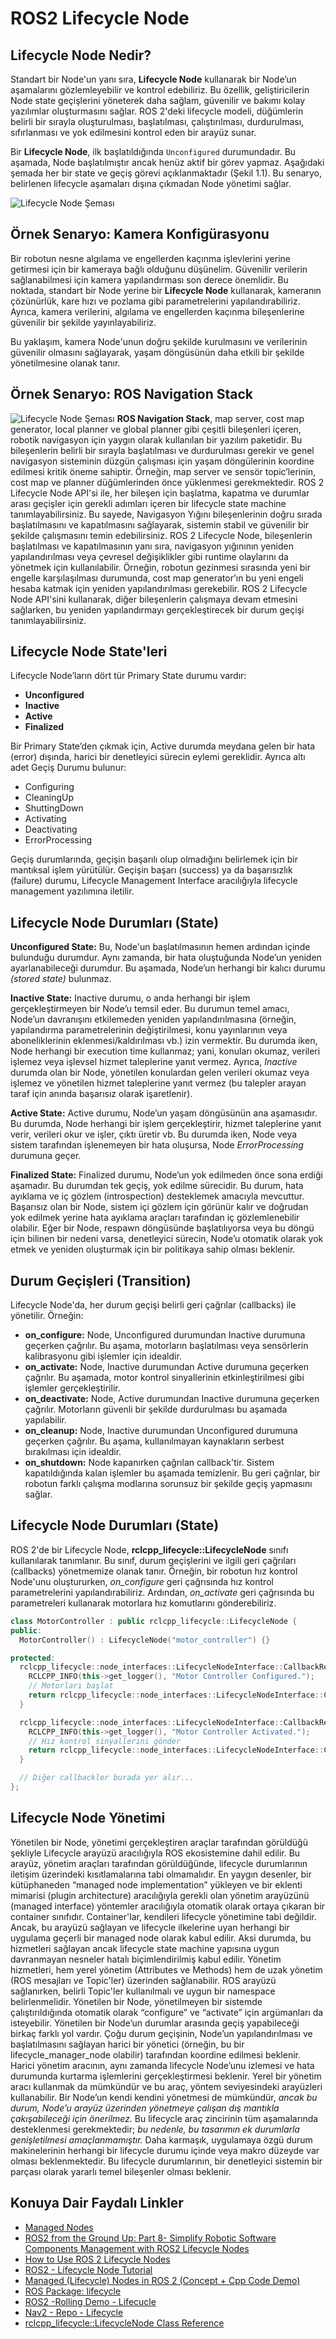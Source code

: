 # ROS2 Lifecycle Node

## Lifecycle Node Nedir?
Standart bir Node'un yanı sıra, **Lifecycle Node** kullanarak bir Node’un aşamalarını gözlemleyebilir ve kontrol edebiliriz. Bu özellik, geliştiricilerin Node state geçişlerini yöneterek daha sağlam, güvenilir ve bakımı kolay yazılımlar oluşturmasını sağlar. ROS 2'deki lifecycle modeli, düğümlerin belirli bir sırayla oluşturulması, başlatılması, çalıştırılması, durdurulması, sıfırlanması ve yok edilmesini kontrol eden bir arayüz sunar. 

Bir **Lifecycle Node**, ilk başlatıldığında `Unconfigured` durumundadır. Bu aşamada, Node başlatılmıştır ancak henüz aktif bir görev yapmaz. Aşağıdaki şemada her bir state ve geçiş görevi açıklanmaktadır (Şekil 1.1). Bu senaryo, belirlenen lifecycle aşamaları dışına çıkmadan Node yönetimi sağlar.

![Lifecycle Node Şeması](link-to-image)

## Örnek Senaryo: Kamera Konfigürasyonu
Bir robotun nesne algılama ve engellerden kaçınma işlevlerini yerine getirmesi için bir kameraya bağlı olduğunu düşünelim. Güvenilir verilerin sağlanabilmesi için kamera yapılandırması son derece önemlidir. Bu noktada, standart bir Node yerine bir **Lifecycle Node** kullanarak, kameranın çözünürlük, kare hızı ve pozlama gibi parametrelerini yapılandırabiliriz. Ayrıca, kamera verilerini, algılama ve engellerden kaçınma bileşenlerine güvenilir bir şekilde yayınlayabiliriz.

Bu yaklaşım, kamera Node'unun doğru şekilde kurulmasını ve verilerinin güvenilir olmasını sağlayarak, yaşam döngüsünün daha etkili bir şekilde yönetilmesine olanak tanır.

## Örnek Senaryo: ROS Navigation Stack
![Lifecycle Node Şeması](link-to-image)
**ROS Navigation Stack**, map server, cost map generator, local planner ve global planner gibi çeşitli bileşenleri içeren, robotik navigasyon için yaygın olarak kullanılan bir yazılım paketidir. Bu bileşenlerin belirli bir sırayla başlatılması ve durdurulması gerekir ve genel navigasyon sisteminin düzgün çalışması için yaşam döngülerinin koordine edilmesi kritik öneme sahiptir. Örneğin, map server ve sensör topic’lerinin, cost map ve planner düğümlerinden önce yüklenmesi gerekmektedir. ROS 2 Lifecycle Node API'si ile, her bileşen için başlatma, kapatma ve durumlar arası geçişler için gerekli adımları içeren bir lifecycle state machine tanımlayabilirsiniz. Bu sayede, Navigasyon Yığını bileşenlerinin doğru sırada başlatılmasını ve kapatılmasını sağlayarak, sistemin stabil ve güvenilir bir şekilde çalışmasını temin edebilirsiniz.
ROS 2 Lifecycle Node, bileşenlerin başlatılması ve kapatılmasının yanı sıra, navigasyon yığınının yeniden yapılandırılması veya çevresel değişiklikler gibi runtime olaylarını da yönetmek için kullanılabilir. Örneğin, robotun gezinmesi sırasında yeni bir engelle karşılaşılması durumunda, cost map generator’ın bu yeni engeli hesaba katmak için yeniden yapılandırılması gerekebilir. ROS 2 Lifecycle Node API'sini kullanarak, diğer bileşenlerin çalışmaya devam etmesini sağlarken, bu yeniden yapılandırmayı gerçekleştirecek bir durum geçişi tanımlayabilirsiniz.


## Lifecycle Node State'leri
Lifecycle Node’ların dört tür Primary State durumu vardır:

- **Unconfigured**
- **Inactive**
- **Active**
- **Finalized**

Bir Primary State’den çıkmak için, Active durumda meydana gelen bir hata (error) dışında, harici bir denetleyici sürecin eylemi gereklidir. Ayrıca altı adet Geçiş Durumu bulunur:

- Configuring
- CleaningUp
- ShuttingDown
- Activating
- Deactivating
- ErrorProcessing

Geçiş durumlarında, geçişin başarılı olup olmadığını belirlemek için bir mantıksal işlem yürütülür. Geçişin başarı (success) ya da başarısızlık (failure) durumu, Lifecycle Management Interface aracılığıyla lifecycle management yazılımına iletilir.

## Lifecycle Node Durumları (State)

**Unconfigured State:** Bu, Node'un başlatılmasının hemen ardından içinde bulunduğu durumdur. Aynı zamanda, bir hata oluştuğunda Node’un yeniden ayarlanabileceği durumdur. Bu aşamada, Node’un herhangi bir kalıcı durumu *(stored state)* bulunmaz.

**Inactive State:** Inactive durumu, o anda herhangi bir işlem gerçekleştirmeyen bir Node’u temsil eder. Bu durumun temel amacı, Node’un davranışını etkilemeden yeniden yapılandırılmasına (örneğin, yapılandırma parametrelerinin değiştirilmesi, konu yayınlarının veya aboneliklerinin eklenmesi/kaldırılması vb.) izin vermektir. Bu durumda iken, Node herhangi bir execution time kullanmaz; yani, konuları okumaz, verileri işlemez veya işlevsel hizmet taleplerine yanıt vermez. Ayrıca, *Inactive* durumda olan bir Node, yönetilen konulardan gelen verileri okumaz veya işlemez ve yönetilen hizmet taleplerine yanıt vermez (bu talepler arayan taraf için anında başarısız olarak işaretlenir).

**Active State:** Active durumu, Node’un yaşam döngüsünün ana aşamasıdır. Bu durumda, Node herhangi bir işlem gerçekleştirir, hizmet taleplerine yanıt verir, verileri okur ve işler, çıktı üretir vb.
Bu durumda iken, Node veya sistem tarafından işlenemeyen bir hata oluşursa, Node *ErrorProcessing* durumuna geçer.

**Finalized State:** Finalized durumu, Node’un yok edilmeden önce sona erdiği aşamadır. Bu durumdan tek geçiş, yok edilme sürecidir.
Bu durum, hata ayıklama ve iç gözlem (introspection) desteklemek amacıyla mevcuttur. Başarısız olan bir Node, sistem içi gözlem için görünür kalır ve doğrudan yok edilmek yerine hata ayıklama araçları tarafından iç gözlemlenebilir olabilir. Eğer bir Node, respawn döngüsünde başlatılıyorsa veya bu döngü için bilinen bir nedeni varsa, denetleyici sürecin, Node’u otomatik olarak yok etmek ve yeniden oluşturmak için bir politikaya sahip olması beklenir.

## Durum Geçişleri (Transition)

Lifecycle Node'da, her durum geçişi belirli geri çağrılar (callbacks) ile yönetilir. Örneğin:
- **on_configure:** Node, Unconfigured durumundan Inactive durumuna geçerken çağrılır. Bu aşama, motorların başlatılması veya sensörlerin kalibrasyonu gibi işlemler için idealdir.
- **on_activate:** Node, Inactive durumundan Active durumuna geçerken çağrılır. Bu aşamada, motor kontrol sinyallerinin etkinleştirilmesi gibi işlemler gerçekleştirilir.
- **on_deactivate:** Node, Active durumundan Inactive durumuna geçerken çağrılır. Motorların güvenli bir şekilde durdurulması bu aşamada yapılabilir.
- **on_cleanup:** Node, Inactive durumundan Unconfigured durumuna geçerken çağrılır. Bu aşama, kullanılmayan kaynakların serbest bırakılması için idealdir.
- **on_shutdown:** Node kapanırken çağrılan callback'tir. Sistem kapatıldığında kalan işlemler bu aşamada temizlenir.
Bu geri çağrılar, bir robotun farklı çalışma modlarına sorunsuz bir şekilde geçiş yapmasını sağlar.


## Lifecycle Node Durumları (State)
ROS 2'de bir Lifecycle Node, **rclcpp_lifecycle::LifecycleNode** sınıfı kullanılarak tanımlanır. Bu sınıf, durum geçişlerini ve ilgili geri çağrıları (callbacks) yönetmemize olanak tanır. Örneğin, bir robotun hız kontrol Node'unu oluştururken, *on_configure* geri çağrısında hız kontrol parametrelerini yapılandırabiliriz. Ardından, *on_activate* geri çağrısında bu parametreleri kullanarak motorlara hız komutlarını gönderebiliriz.

```cpp
class MotorController : public rclcpp_lifecycle::LifecycleNode {
public:
  MotorController() : LifecycleNode("motor_controller") {}

protected:
  rclcpp_lifecycle::node_interfaces::LifecycleNodeInterface::CallbackReturn on_configure(const rclcpp_lifecycle::State &) {
    RCLCPP_INFO(this->get_logger(), "Motor Controller Configured.");
    // Motorları başlat
    return rclcpp_lifecycle::node_interfaces::LifecycleNodeInterface::CallbackReturn::SUCCESS;
  }

  rclcpp_lifecycle::node_interfaces::LifecycleNodeInterface::CallbackReturn on_activate(const rclcpp_lifecycle::State &) {
    RCLCPP_INFO(this->get_logger(), "Motor Controller Activated.");
    // Hız kontrol sinyallerini gönder
    return rclcpp_lifecycle::node_interfaces::LifecycleNodeInterface::CallbackReturn::SUCCESS;
  }

  // Diğer callbackler burada yer alır...
};
```
 
## Lifecycle Node Yönetimi

Yönetilen bir Node, yönetimi gerçekleştiren araçlar tarafından görüldüğü şekliyle Lifecycle arayüzü aracılığıyla ROS ekosistemine dahil edilir. Bu arayüz, yönetim araçları tarafından görüldüğünde, lifecycle durumlarının iletişim üzerindeki kısıtlamalarına tabi olmamalıdır.
En yaygın desenler, bir kütüphaneden “managed node implementation” yükleyen ve bir eklenti mimarisi (plugin architecture) aracılığıyla gerekli olan yönetim arayüzünü (managed interface) yöntemler aracılığıyla otomatik olarak ortaya çıkaran bir container sınıfıdır.
Container'lar, kendileri lifecycle yönetimine tabi değildir. Ancak, bu arayüzü sağlayan ve lifecycle ilkelerine uyan herhangi bir uygulama geçerli bir managed node olarak kabul edilir. Aksi durumda, bu hizmetleri sağlayan ancak lifecycle state machine yapısına uygun davranmayan nesneler hatalı biçimlendirilmiş kabul edilir.
Yönetim hizmetleri, hem yerel yönetim (Attributes ve Methods) hem de uzak yönetim (ROS mesajları ve Topic'ler) üzerinden sağlanabilir. ROS arayüzü sağlanırken, belirli Topic'ler kullanılmalı ve uygun bir namespace belirlenmelidir.
Yönetilen bir Node, yönetilmeyen bir sistemde çalıştırıldığında otomatik olarak “configure” ve “activate” için argümanları da isteyebilir.
Yönetilen bir Node’un durumlar arasında geçiş yapabileceği birkaç farklı yol vardır. Çoğu durum geçişinin, Node’un yapılandırılması ve başlatılmasını sağlayan harici bir yönetici (örneğin, bu bir lifecycle_manager_node olabilir) tarafından koordine edilmesi beklenir. Harici yönetim aracının, aynı zamanda lifecycle Node’unu izlemesi ve hata durumunda kurtarma işlemlerini gerçekleştirmesi beklenir. Yerel bir yönetim aracı kullanmak da mümkündür ve bu araç, yöntem seviyesindeki arayüzleri kullanabilir. Bir Node’un kendi kendini yönetmesi de mümkündür, *ancak bu durum, Node’u arayüz üzerinden yönetmeye çalışan dış mantıkla çakışabileceği için önerilmez.*
Bu lifecycle araç zincirinin tüm aşamalarında desteklenmesi gerekmektedir; *bu nedenle, bu tasarımın ek durumlarla genişletilmesi amaçlanmamıştır.* Daha karmaşık, uygulamaya özgü durum makinelerinin herhangi bir lifecycle durumu içinde veya makro düzeyde var olması beklenmektedir. Bu lifecycle durumlarının, bir denetleyici sistemin bir parçası olarak yararlı temel bileşenler olması beklenir.

## Konuya Dair Faydalı Linkler
- [Managed Nodes](https://design.ros2.org/articles/node_lifecycle.html)
- [ROS2 from the Ground Up: Part 8- Simplify Robotic Software Components Management with ROS2 Lifecycle Nodes](https://medium.com/@nullbyte.in/ros2-from-the-ground-up-part-8-simplify-robotic-software-components-management-with-ros2-5fafa2738700)
- [How to Use ROS 2 Lifecycle Nodes](https://docs.ros.org/en/ros2_packages/rolling/api/lifecycle_msgs/index.html)
- [ROS2 - Lifecycle Node Tutorial](https://www.youtube.com/watch?v=_GXHBP5sA70)
- [Managed (Lifecycle) Nodes in ROS 2 (Concept + Cpp Code Demo)](https://www.youtube.com/watch?v=axraRVgFRec)
- [ROS Package: lifecycle](https://index.ros.org/p/lifecycle/)
- [ROS2 -Rolling Demo - Lifecucle](https://github.com/ros2/demos/tree/rolling/lifecycle)
- [Nav2 - Repo - Lifecycle](https://github.com/ros-navigation/navigation2/blob/main/nav2_lifecycle_manager/README.md)
- [rclcpp_lifecycle::LifecycleNode Class Reference](https://docs.ros2.org/latest/api/rclcpp_lifecycle/classrclcpp__lifecycle_1_1LifecycleNode.html)

